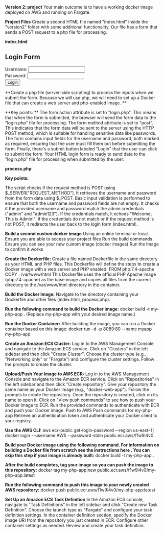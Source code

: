 
**Version 2: project**
Your main outcome is to have a working docker image deployed on AWS and running on Fargate.

**Project Files**
Create a second HTML file named "index.html" inside the "version2" folder with some additional functionality. Our file has a form that sends a POST request to a php file for processing.

**index.html**

<!DOCTYPE html>
<html lang="en">
<head>
  <meta charset="UTF-8">
  <meta name="viewport" content="width=device-width, initial-scale=1.0">
  <title>Login Form</title>
</head>
<body>
  <h2>Login Form</h2>
  <form action="login.php" method="post">
    <div>
      <label for="username">Username:</label>
      <input type="text" id="username" name="username" required>
    </div>
    <div>
      <label for="password">Password:</label>
      <input type="password" id="password" name="password" required>
    </div>
    <button type="submit">Login</button>
  </form>
</body>
</html>

**Create a php file (server-side scripting) to process the inputs when we submit the form. Because we will use php, we will need to set up a Docker file that can create a web server and php-enabled image. **

**Key points:
**
The form action attribute is set to "login.php". This means that when the form is submitted, the browser will send the form data to the "login.php" file for processing.
The form method attribute is set to "post". This indicates that the form data will be sent to the server using the HTTP POST method, which is suitable for handling sensitive data like passwords.
The form contains input fields for the username and password, both marked as required, ensuring that the user must fill them out before submitting the form.
Finally, there's a submit button labeled "Login" that the user can click to submit the form.
Your HTML login form is ready to send data to the "login.php" file for processing when submitted by the user.

**process.php**

<?php
// Check if the request method is POST
if ($_SERVER["REQUEST_METHOD"] == "POST") {
    // Retrieve the username and password from the form data
    $username = $_POST["username"];
    $password = $_POST["password"];

    // Perform basic input validation
    if (empty($username) || empty($password)) {
        echo "Both username and password are required.";
        exit();
    }

    // Check if the username and password match the admin credentials
    if ($username === "admin" && $password === "admin123") {
        echo "Welcome, This is Admin!";
    } else {
        echo "Invalid Username or Password";
    }
} else {
    // If the request method is not POST, redirect back to the login form
    header("Location: index.html");
    exit();
}
?>

**Key points:**

The script checks if the request method is POST using $_SERVER["REQUEST_METHOD"].
It retrieves the username and password from the form data using $_POST.
Basic input validation is performed to ensure that both the username and password fields are not empty.
It checks if the provided username and password match the admin credentials ("admin" and "admin123").
If the credentials match, it echoes "Welcome, This is Admin!".
If the credentials do not match or if the request method is not POST, it redirects the user back to the login form (index.html).

**Build a second custom docker image**
Using an online terminal or local. Ensure you are able to access your project files
Run the build commands
Ensure you can see your new custom image (docker images)
Run the Image to confirm it works

**Create the Dockerfile:**
Create a file named Dockerfile in the same directory as your HTML and PHP files. This Dockerfile will define the steps to create a Docker image with a web server and PHP enabled.
FROM php:7.4-apache
COPY . /var/www/html
This Dockerfile uses the official PHP Apache image (php:7.4-apache) as the base image and copies all files from the current directory to the /var/www/html directory in the container.

**Build the Docker Image:**
Navigate to the directory containing your Dockerfile and other files (index.html, process.php).

**Run the following command to build the Docker image:**
docker build -t my-php-app . (Replace my-php-app with your desired image name.)

**Run the Docker Container:**
After building the image, you can run a Docker container based on this image:
docker run -d -p 8089:80 --name myapp my-php-app

**Create an Amazon ECS Cluster:**
Log in to the AWS Management Console and navigate to the Amazon ECS service.
Click on "Clusters" in the left sidebar and then click "Create Cluster".
Choose the cluster type (e.g., "Networking only" or "Fargate") and configure the cluster settings.
Follow the prompts to create the cluster.

**Upload/Push Your Image to AWS ECR:**
Log in to the AWS Management Console and navigate to the Amazon ECR service.
Click on "Repositories" in the left sidebar and then click "Create repository".
Give your repository the same name as your Docker image (e.g., "docker-web-app").
Follow the prompts to create the repository.
Once the repository is created, click on its name to open it.
Click on "View push commands" to see how to push your Docker image to ECR.
Run the provided commands to authenticate with ECR and push your Docker image.
Push to AWS
Push commands for my-php-app
Retrieve an authentication token and authenticate your Docker client to your registry.

**Use the AWS CLI:**
aws ecr-public get-login-password --region us-east-1 | docker login --username AWS --password-stdin public.ecr.aws/f1w9i4v0

**Build your Docker image using the following command. For information on building a Docker file from scratch see the instructions here . You can skip this step if your image is already built:**
docker build -t my-php-app .

**After the build completes, tag your image so you can push the image to this repository:**
docker tag my-php-app:new public.ecr.aws/f1w9i4v0/my-php-app:latest

**Run the following command to push this image to your newly created AWS repository:**
docker push public.ecr.aws/f1w9i4v0/my-php-app:latest

**Set Up an Amazon ECS Task Definition**
In the Amazon ECS console, navigate to "Task Definitions" in the left sidebar and click "Create new Task Definition".
Choose the launch type as "Fargate" and configure your task definition settings.
In the container definition section, specify the Docker image URI from the repository you just created in ECR.
Configure other container settings as needed.
Review and create your task definition.


